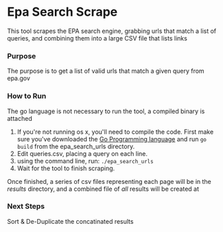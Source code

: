 # Epa Search Scrape
This tool scrapes the EPA search engine, grabbing urls that match a list of queries, and combining them into a large CSV file that lists links

### Purpose

The purpose is to get a list of valid urls that match a given query from epa.gov

### How to Run

The go language is not necessary to run the tool, a compiled binary is attached

1. If you're not running os x, you'll need to compile the code. First make sure you've downloaded the [Go Programming language](https://golang.org/dl) and run `go build` from the epa_search_urls directory.
2. Edit queries.csv, placing a query on each line.
3. using the command line, run:
	`./epa_search_urls`
4. Wait for the tool to finish scraping.

Once finished, a series of csv files representing each page will be in the *results* directory, and a combined file of *all* results will be created at


### Next Steps
Sort & De-Duplicate the concatinated results

